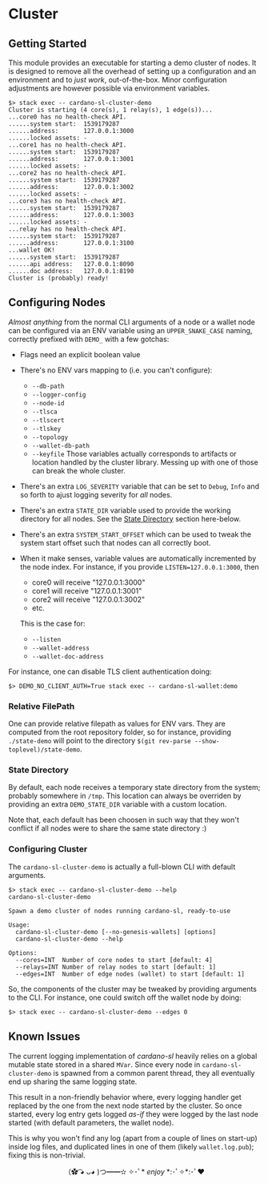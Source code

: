 # Cluster

## Getting Started

This module provides an executable for starting a demo cluster of nodes.
It is designed to remove all the overhead of setting up a configuration
and an environment and to _just work_, out-of-the-box. Minor configuration
adjustments are however possible via environment variables. 

```
$> stack exec -- cardano-sl-cluster-demo
Cluster is starting (4 core(s), 1 relay(s), 1 edge(s))...
...core0 has no health-check API.
......system start:  1539179287
......address:       127.0.0.1:3000
......locked assets: -
...core1 has no health-check API.
......system start:  1539179287
......address:       127.0.0.1:3001
......locked assets: -
...core2 has no health-check API.
......system start:  1539179287
......address:       127.0.0.1:3002
......locked assets: -
...core3 has no health-check API.
......system start:  1539179287
......address:       127.0.0.1:3003
......locked assets: -
...relay has no health-check API.
......system start:  1539179287
......address:       127.0.0.1:3100
...wallet OK!
......system start:  1539179287
......api address:   127.0.0.1:8090
......doc address:   127.0.0.1:8190
Cluster is (probably) ready!
```


## Configuring Nodes

_Almost anything_ from the normal CLI arguments of a node or a wallet node can be
configured via an ENV variable using an `UPPER_SNAKE_CASE` naming, correctly
prefixed with `DEMO_` with a few gotchas:

- Flags need an explicit boolean value

- There's no ENV vars mapping to (i.e. you can't configure):
    - `--db-path`
    - `--logger-config`
    - `--node-id`
    - `--tlsca`
    - `--tlscert`
    - `--tlskey`
    - `--topology`
    - `--wallet-db-path`
    - `--keyfile`
  Those variables actually corresponds to artifacts or location handled by the 
  cluster library. Messing up with one of those can break the whole cluster.

- There's an extra `LOG_SEVERITY` variable that can be set to `Debug`, `Info` 
  and so forth to ajust logging severity for _all_ nodes.

- There's an extra `STATE_DIR` variable used to provide the working directory
  for all nodes. See the [State Directory](#state-directory) section here-below.

- There's an extra `SYSTEM_START_OFFSET` which can be used to tweak the system
  start offset such that nodes can all correctly boot. 

- When it make senses, variable values are automatically incremented by the
  node index. For instance, if you provide `LISTEN=127.0.0.1:3000`, then 
    - core0 will receive "127.0.0.1:3000"
    - core1 will receive "127.0.0.1:3001"
    - core2 will receive "127.0.0.1:3002"
    - etc.

  This is the case for:
    - `--listen`
    - `--wallet-address`
    - `--wallet-doc-address`

For instance, one can disable TLS client authentication doing:

```
$> DEMO_NO_CLIENT_AUTH=True stack exec -- cardano-sl-wallet:demo
```

### Relative FilePath

One can provide relative filepath as values for ENV vars. They are computed from 
the root repository folder, so for instance, providing `./state-demo` will point 
to the directory `$(git rev-parse --show-toplevel)/state-demo`.


### State Directory

By default, each node receives a temporary state directory from the system;
probably somewhere in `/tmp`. This location can always be overriden by 
providing an extra `DEMO_STATE_DIR` variable with a custom location.

Note that, each default has been choosen in such way that they won't conflict
if all nodes were to share the same state directory :)

### Configuring Cluster

The `cardano-sl-cluster-demo` is actually a full-blown CLI with default arguments.

```
$> stack exec -- cardano-sl-cluster-demo --help
cardano-sl-cluster-demo

Spawn a demo cluster of nodes running cardano-sl, ready-to-use

Usage:
  cardano-sl-cluster-demo [--no-genesis-wallets] [options]
  cardano-sl-cluster-demo --help

Options:
  --cores=INT  Number of core nodes to start [default: 4]
  --relays=INT Number of relay nodes to start [default: 1]
  --edges=INT  Number of edge nodes (wallet) to start [default: 1]
```

So, the components of the cluster may be tweaked by providing arguments to the CLI. 
For instance, one could switch off the wallet node by doing:

```
$> stack exec -- cardano-sl-cluster-demo --edges 0
```

## Known Issues

The current logging implementation of _cardano-sl_ heavily relies on a global mutable state
stored in a shared `MVar`. Since every node in `cardano-sl-cluster-demo` is spawned from a 
common parent thread, they all eventually end up sharing the same logging state.  

This result in a non-friendly behavior where, every logging handler get replaced by the one
from the next node started by the cluster. So once started, every log entry gets logged _as-if_ 
they were logged by the last node started (with default parameters, the wallet node). 

This is why you won't find any log (apart from a couple of lines on start-up) inside log files, 
and duplicated lines in one of them (likely `wallet.log.pub`); fixing this is non-trivial.


<p align="center">
（✿ ͡◕ ᴗ◕ )つ━━✫ ✧･ﾟ* <i>enjoy</i> *:･ﾟ✧*:･ﾟ❤
</p>

